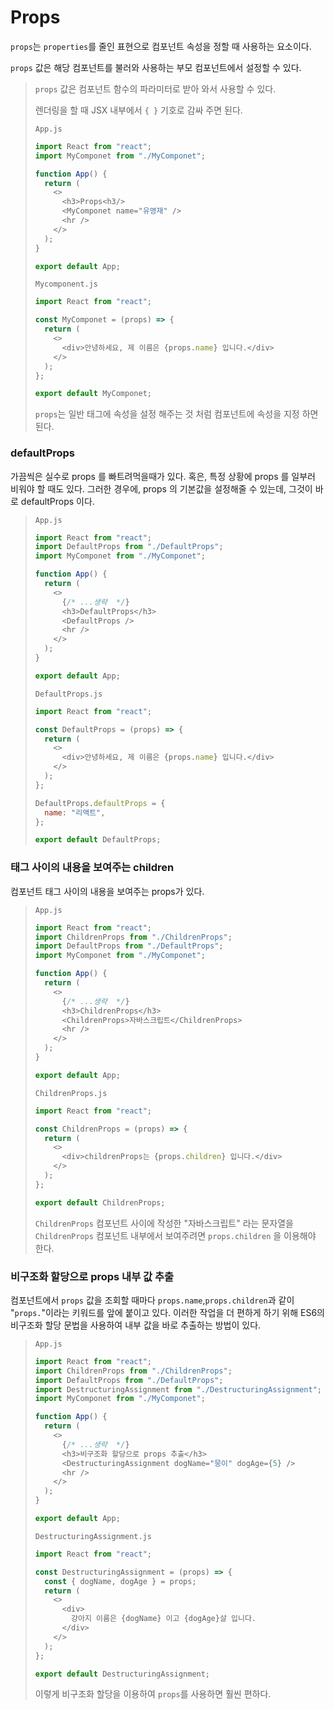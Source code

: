 # Props

`props`는 `properties`를 줄인 표현으로 컴포넌트 속성을 정할 때 사용하는 요소이다.

`props` 값은 해당 컴포넌트를 불러와 사용하는 부모 컴포넌트에서 설정할 수 있다.

> `props` 값은 컴포넌트 함수의 파라미터로 받아 와서 사용할 수 있다.
>
> 렌더링을 할 때 JSX 내부에서 `{ }` 기호로 감싸 주면 된다.
>
> `App.js`
>
> ```js
> import React from "react";
> import MyComponet from "./MyComponet";
>
> function App() {
>   return (
>     <>
>       <h3>Props<h3/>
>       <MyComponet name="유영재" />
>       <hr />
>     </>
>   );
> }
>
> export default App;
> ```
>
> `Mycomponent.js`
>
> ```js
> import React from "react";
>
> const MyComponet = (props) => {
>   return (
>     <>
>       <div>안녕하세요, 제 이름은 {props.name} 입니다.</div>
>     </>
>   );
> };
>
> export default MyComponet;
> ```
>
> `props`는 일반 태그에 속성을 설정 해주는 것 처럼 컴포넌트에 속성을 지정 하면 된다.

### defaultProps

가끔씩은 실수로 props 를 빠트려먹을때가 있다. 혹은, 특정 상황에 props 를 일부러 비워야 할 때도 있다. 그러한 경우에, props 의 기본값을 설정해줄 수 있는데, 그것이 바로 defaultProps 이다.

> `App.js`
>
> ```js
> import React from "react";
> import DefaultProps from "./DefaultProps";
> import MyComponet from "./MyComponet";
>
> function App() {
>   return (
>     <>
>       {/* ...생략  */}
>       <h3>DefaultProps</h3>
>       <DefaultProps />
>       <hr />
>     </>
>   );
> }
>
> export default App;
> ```
>
> `DefaultProps.js`
>
> ```js
> import React from "react";
>
> const DefaultProps = (props) => {
>   return (
>     <>
>       <div>안녕하세요, 제 이름은 {props.name} 입니다.</div>
>     </>
>   );
> };
>
> DefaultProps.defaultProps = {
>   name: "리액트",
> };
>
> export default DefaultProps;
> ```

### 태그 사이의 내용을 보여주는 children

컴포넌트 태그 사이의 내용을 보여주는 props가 있다.

> `App.js`
>
> ```js
> import React from "react";
> import ChildrenProps from "./ChildrenProps";
> import DefaultProps from "./DefaultProps";
> import MyComponet from "./MyComponet";
>
> function App() {
>   return (
>     <>
>       {/* ...생략  */}
>       <h3>ChildrenProps</h3>
>       <ChildrenProps>자바스크립트</ChildrenProps>
>       <hr />
>     </>
>   );
> }
>
> export default App;
> ```
>
> `ChildrenProps.js`
>
> ```js
> import React from "react";
>
> const ChildrenProps = (props) => {
>   return (
>     <>
>       <div>childrenProps는 {props.children} 입니다.</div>
>     </>
>   );
> };
>
> export default ChildrenProps;
> ```
>
> `ChildrenProps` 컴포넌트 사이에 작성한 "자바스크립트" 라는 문자열을 `ChildrenProps` 컴포넌트 내부에서 보여주려면 `props.children` 을 이용해야 한다.

### 비구조화 할당으로 props 내부 값 추출

컴포넌트에서 `props` 값을 조회할 때마다 `props.name`,`props.children`과 같이 "`props.`"이라는 키워드를 앞에 붙이고 있다. 이러한 작업을 더 편하게 하기 위해 ES6의 비구조화 할당 문법을 사용하여 내부 값을 바로 추출하는 방법이 있다.

> `App.js`
>
> ```js
> import React from "react";
> import ChildrenProps from "./ChildrenProps";
> import DefaultProps from "./DefaultProps";
> import DestructuringAssignment from "./DestructuringAssignment";
> import MyComponet from "./MyComponet";
>
> function App() {
>   return (
>     <>
>       {/* ...생략  */}
>       <h3>비구조화 할당으로 props 추출</h3>
>       <DestructuringAssignment dogName="뭉이" dogAge={5} />
>       <hr />
>     </>
>   );
> }
>
> export default App;
> ```
>
> `DestructuringAssignment.js`
>
> ```js
> import React from "react";
>
> const DestructuringAssignment = (props) => {
>   const { dogName, dogAge } = props;
>   return (
>     <>
>       <div>
>         강아지 이름은 {dogName} 이고 {dogAge}살 입니다.
>       </div>
>     </>
>   );
> };
>
> export default DestructuringAssignment;
> ```
>
> 이렇게 비구조화 할당을 이용하여 `props`를 사용하면 훨씬 편하다.

